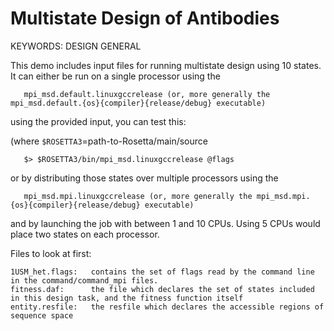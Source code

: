 # Multistate Design of Antibodies

KEYWORDS: DESIGN GENERAL

This demo includes input files for running multistate design using 10 states.
It can either be run on a single processor using the
```
   mpi_msd.default.linuxgccrelease (or, more generally the mpi_msd.default.{os}{compiler}{release/debug} executable)
```
   using the provided input, you can test this:
   
   (where `$ROSETTA3`=path-to-Rosetta/main/source

```
   $> $ROSETTA3/bin/mpi_msd.linuxgccrelease @flags
```

or by distributing those states over multiple processors using the
```
   mpi_msd.mpi.linuxgccrelease (or, more generally the mpi_msd.mpi.{os}{compiler}{release/debug} executable)
```
and by launching the job with between 1 and 10 CPUs.  Using 5 CPUs would place two states
on each processor.

Files to look at first:
```
1USM_het.flags:   contains the set of flags read by the command line in the command/command_mpi files.
fitness.daf:      the file which declares the set of states included in this design task, and the fitness function itself
entity.resfile:   the resfile which declares the accessible regions of sequence space
```

